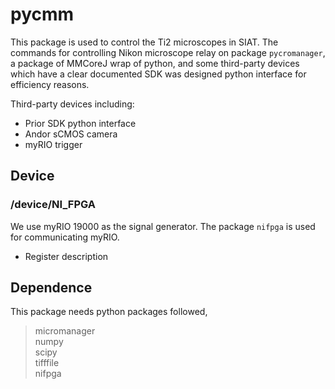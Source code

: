 # **pycmm**

This package is used to control the Ti2 microscopes in SIAT. 
The commands for controlling Nikon microscope relay on package `pycromanager`, 
a package of MMCoreJ wrap of python, and some third-party devices which 
have a clear documented SDK was designed python interface for efficiency reasons.


Third-party devices including:
* Prior SDK python interface
* Andor sCMOS camera
* myRIO trigger



## **Device**
### **/device/NI_FPGA**

We use myRIO 19000 as the signal generator. The package `nifpga` is used for communicating myRIO.
- Register description




## **Dependence**
This package needs python packages followed,
> micromanager \
> numpy \
> scipy\
> tifffile\
> nifpga


